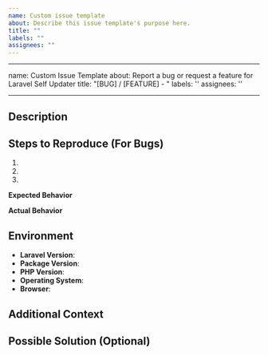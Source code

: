 ```yaml
---
name: Custom issue template
about: Describe this issue template's purpose here.
title: ""
labels: ""
assignees: ""
---
```


---

name: Custom Issue Template
about: Report a bug or request a feature for Laravel Self Updater
title: "[BUG] / [FEATURE] - <short description>"
labels: ''
assignees: ''

---

## Description

<!-- A clear and concise description of the issue or feature request. -->

## Steps to Reproduce (For Bugs)

1. <!-- First step -->
2. <!-- Second step -->
3. <!-- Third step -->

**Expected Behavior**

<!-- A clear and concise description of what you expected to happen. -->

**Actual Behavior**

<!-- A clear and concise description of what actually happened. -->

## Environment

- **Laravel Version**: <!-- e.g., 8.x -->
- **Package Version**: <!-- e.g., 1.0.0 -->
- **PHP Version**: <!-- e.g., 7.4.0 -->
- **Operating System**: <!-- e.g., macOS, Windows, Linux -->
- **Browser**: <!-- If applicable, e.g., Chrome, Firefox -->

## Additional Context

<!-- Add any other context about the problem here, such as screenshots or error messages. -->

## Possible Solution (Optional)

<!-- If you have a solution in mind, please share it here. -->
